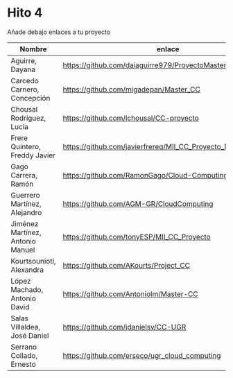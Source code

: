 # Hito 4

Añade debajo enlaces a tu proyecto

| Nombre                           |  enlace  | version | Comprobado | 
|----------------------------------|----------|---------| ---------- |
| Aguirre, Dayana                  |https://github.com/daiaguirre979/ProyectoMasterCC |4 | :white_check_mark: tonyESP |
| Carcedo Carnero, Concepción      |https://github.com/migadepan/Master_CC |1| |
| Chousal Rodríguez, Lucía         |https://github.com/lchousal/CC-proyecto |1 | |
| Frere Quintero, Freddy Javier    | https://github.com/javierfrereq/MII_CC_Proyecto_MicroServicios | 4 | |
| Gago Carrera, Ramón              | https://github.com/RamonGago/Cloud-Computing_Project | 1 | |
| Guerrero Martínez, Alejandro     | https://github.com/AGM-GR/CloudComputing | 1 | :white_check_mark: Antoniolm |
| Jiménez Martínez, Antonio Manuel | https://github.com/tonyESP/MII_CC_Proyecto | 23 | :white_check_mark: erseco |
| Kourtsounioti, Alexandra         | https://github.com/AKourts/Project_CC | 5 |:white_check_mark: daiaguirre979  |
| López Machado, Antonio David     | https://github.com/Antoniolm/Master-CC | 2 | :white_check_mark: AGM-GR |
| Salas Villaldea, José Daniel     | https://github.com/jdanielsv/CC-UGR | 4 | |
| Serrano Collado, Ernesto         | https://github.com/erseco/ugr_cloud_computing | 3 | |



